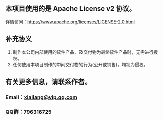 ## 本项目使用的是 Apache License v2 协议。

详情访问：https://www.apache.org/licenses/LICENSE-2.0.html

## 补充协义

1. 制作本公司内部使用的软件产品、及交付物为最终软件产品时，无需进行授权。
2. 任何使用本项目制作的中间交付物的行为(公开或销售)，均视为侵权。

## 有关更多信息，请联系作者。

### Email：xialiang@vip.qq.com

### QQ群：796316725
